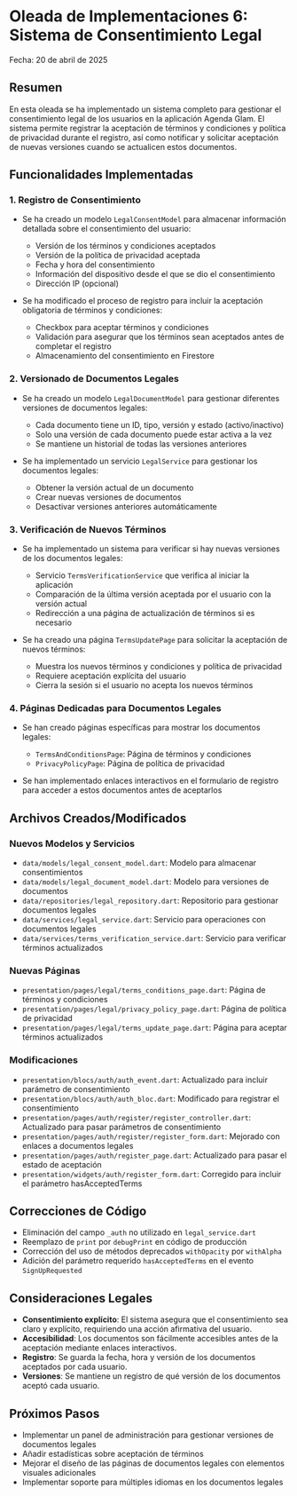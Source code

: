 # Oleada de Implementaciones 6: Sistema de Consentimiento Legal

Fecha: 20 de abril de 2025

## Resumen

En esta oleada se ha implementado un sistema completo para gestionar el consentimiento legal de los usuarios en la aplicación Agenda Glam. El sistema permite registrar la aceptación de términos y condiciones y política de privacidad durante el registro, así como notificar y solicitar aceptación de nuevas versiones cuando se actualicen estos documentos.

## Funcionalidades Implementadas

### 1. Registro de Consentimiento

- Se ha creado un modelo `LegalConsentModel` para almacenar información detallada sobre el consentimiento del usuario:
  - Versión de los términos y condiciones aceptados
  - Versión de la política de privacidad aceptada
  - Fecha y hora del consentimiento
  - Información del dispositivo desde el que se dio el consentimiento
  - Dirección IP (opcional)

- Se ha modificado el proceso de registro para incluir la aceptación obligatoria de términos y condiciones:
  - Checkbox para aceptar términos y condiciones
  - Validación para asegurar que los términos sean aceptados antes de completar el registro
  - Almacenamiento del consentimiento en Firestore

### 2. Versionado de Documentos Legales

- Se ha creado un modelo `LegalDocumentModel` para gestionar diferentes versiones de documentos legales:
  - Cada documento tiene un ID, tipo, versión y estado (activo/inactivo)
  - Solo una versión de cada documento puede estar activa a la vez
  - Se mantiene un historial de todas las versiones anteriores

- Se ha implementado un servicio `LegalService` para gestionar los documentos legales:
  - Obtener la versión actual de un documento
  - Crear nuevas versiones de documentos
  - Desactivar versiones anteriores automáticamente

### 3. Verificación de Nuevos Términos

- Se ha implementado un sistema para verificar si hay nuevas versiones de los documentos legales:
  - Servicio `TermsVerificationService` que verifica al iniciar la aplicación
  - Comparación de la última versión aceptada por el usuario con la versión actual
  - Redirección a una página de actualización de términos si es necesario

- Se ha creado una página `TermsUpdatePage` para solicitar la aceptación de nuevos términos:
  - Muestra los nuevos términos y condiciones y política de privacidad
  - Requiere aceptación explícita del usuario
  - Cierra la sesión si el usuario no acepta los nuevos términos

### 4. Páginas Dedicadas para Documentos Legales

- Se han creado páginas específicas para mostrar los documentos legales:
  - `TermsAndConditionsPage`: Página de términos y condiciones
  - `PrivacyPolicyPage`: Página de política de privacidad

- Se han implementado enlaces interactivos en el formulario de registro para acceder a estos documentos antes de aceptarlos

## Archivos Creados/Modificados

### Nuevos Modelos y Servicios

- `data/models/legal_consent_model.dart`: Modelo para almacenar consentimientos
- `data/models/legal_document_model.dart`: Modelo para versiones de documentos
- `data/repositories/legal_repository.dart`: Repositorio para gestionar documentos legales
- `data/services/legal_service.dart`: Servicio para operaciones con documentos legales
- `data/services/terms_verification_service.dart`: Servicio para verificar términos actualizados

### Nuevas Páginas

- `presentation/pages/legal/terms_conditions_page.dart`: Página de términos y condiciones
- `presentation/pages/legal/privacy_policy_page.dart`: Página de política de privacidad
- `presentation/pages/legal/terms_update_page.dart`: Página para aceptar términos actualizados

### Modificaciones

- `presentation/blocs/auth/auth_event.dart`: Actualizado para incluir parámetro de consentimiento
- `presentation/blocs/auth/auth_bloc.dart`: Modificado para registrar el consentimiento
- `presentation/pages/auth/register/register_controller.dart`: Actualizado para pasar parámetros de consentimiento
- `presentation/pages/auth/register/register_form.dart`: Mejorado con enlaces a documentos legales
- `presentation/pages/auth/register_page.dart`: Actualizado para pasar el estado de aceptación
- `presentation/widgets/auth/register_form.dart`: Corregido para incluir el parámetro hasAcceptedTerms

## Correcciones de Código

- Eliminación del campo `_auth` no utilizado en `legal_service.dart`
- Reemplazo de `print` por `debugPrint` en código de producción
- Corrección del uso de métodos deprecados `withOpacity` por `withAlpha`
- Adición del parámetro requerido `hasAcceptedTerms` en el evento `SignUpRequested`

## Consideraciones Legales

- **Consentimiento explícito**: El sistema asegura que el consentimiento sea claro y explícito, requiriendo una acción afirmativa del usuario.
- **Accesibilidad**: Los documentos son fácilmente accesibles antes de la aceptación mediante enlaces interactivos.
- **Registro**: Se guarda la fecha, hora y versión de los documentos aceptados por cada usuario.
- **Versiones**: Se mantiene un registro de qué versión de los documentos aceptó cada usuario.

## Próximos Pasos

- Implementar un panel de administración para gestionar versiones de documentos legales
- Añadir estadísticas sobre aceptación de términos
- Mejorar el diseño de las páginas de documentos legales con elementos visuales adicionales
- Implementar soporte para múltiples idiomas en los documentos legales